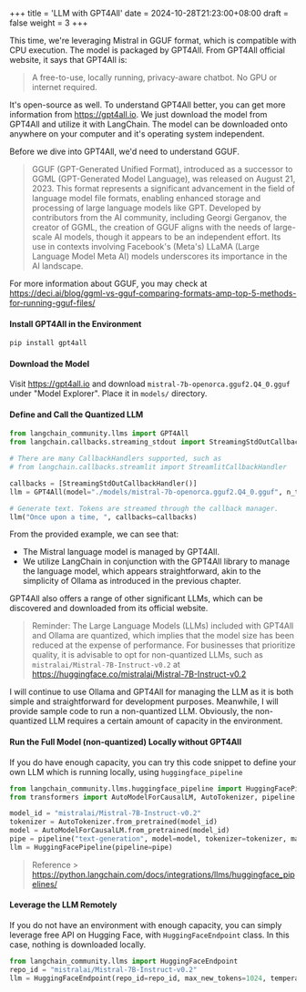 +++
title = 'LLM with GPT4All'
date = 2024-10-28T21:23:00+08:00
draft = false
weight = 3
+++

This time, we're leveraging Mistral in GGUF format, which is compatible with CPU execution. The model is packaged by GPT4All. From GPT4All official website, it says that GPT4All is:
> A free-to-use, locally running, privacy-aware chatbot. No GPU or internet required.

It's open-source as well. To understand GPT4All better, you can get more information from https://gpt4all.io. We just download the model from GPT4All and utilize it with LangChain. The model can be downloaded onto anywhere on your computer and it's operating system independent.

Before we dive into GPT4All, we'd need to understand GGUF.

> GGUF (GPT-Generated Unified Format), introduced as a successor to GGML (GPT-Generated Model Language), was released on August 21, 2023. This format represents a significant advancement in the field of language model file formats, enabling enhanced storage and processing of large language models like GPT. Developed by contributors from the AI community, including Georgi Gerganov, the creator of GGML, the creation of GGUF aligns with the needs of large-scale AI models, though it appears to be an independent effort. Its use in contexts involving Facebook's (Meta's) LLaMA (Large Language Model Meta AI) models underscores its importance in the AI landscape.

For more information about GGUF, you may check at https://deci.ai/blog/ggml-vs-gguf-comparing-formats-amp-top-5-methods-for-running-gguf-files/


#### Install GPT4All in the Environment
```sh
pip install gpt4all
```

<!-- #### Download the model
```sh
mkdir models    # anywhere on your computer
wget https://gpt4all.io/models/gguf/mistral-7b-openorca.Q4_0.gguf -O models/mistral-7b-openorca.Q4_0.gguf
``` -->

<!-- #### Define the LLM with LangChain

```py
from langchain_community.llms import GPT4All
llm = GPT4All(
    model="./models/mistral-7b-openorca.Q4_0.gguf",
    device='gpu',
    n_threads=8)
```

You can also customize the generation parameters, such as `n_predict`, `temp`, `top_p`, `top_k`, and others. -->

#### Download the Model

Visit https://gpt4all.io and download `mistral-7b-openorca.gguf2.Q4_0.gguf` under "Model Explorer". Place it in `models/` directory.

#### Define and Call the Quantized LLM

```python
from langchain_community.llms import GPT4All
from langchain.callbacks.streaming_stdout import StreamingStdOutCallbackHandler

# There are many CallbackHandlers supported, such as
# from langchain.callbacks.streamlit import StreamlitCallbackHandler

callbacks = [StreamingStdOutCallbackHandler()]
llm = GPT4All(model="./models/mistral-7b-openorca.gguf2.Q4_0.gguf", n_threads=8)

# Generate text. Tokens are streamed through the callback manager.
llm("Once upon a time, ", callbacks=callbacks)
```

<!-- ```py
from langchain.callbacks.streaming_stdout import StreamingStdOutCallbackHandler
callbacks = [StreamingStdOutCallbackHandler()]
``` -->

From the provided example, we can see that:

- The Mistral language model is managed by GPT4All.
- We utilize LangChain in conjunction with the GPT4All library to manage the language model, which appears straightforward, akin to the simplicity of Ollama as introduced in the previous chapter.

GPT4All also offers a range of other significant LLMs, which can be discovered and downloaded from its official website.

> Reminder: The Large Language Models (LLMs) included with GPT4All and Ollama are quantized, which implies that the model size has been reduced at the expense of performance. For businesses that prioritize quality, it is advisable to opt for non-quantized LLMs, such as `mistralai/Mistral-7B-Instruct-v0.2` at https://huggingface.co/mistralai/Mistral-7B-Instruct-v0.2

I will continue to use Ollama and GPT4All for managing the LLM as it is both simple and straightforward for development purposes. Meanwhile, I will provide sample code to run a non-quantized LLM. Obviously, the non-quantized LLM requires a certain amount of capacity in the environment.

#### Run the Full Model (non-quantized) Locally without GPT4All

If you do have enough capacity, you can try this code snippet to define your own LLM which is running locally, using `huggingface_pipeline`

```py
from langchain_community.llms.huggingface_pipeline import HuggingFacePipeline
from transformers import AutoModelForCausalLM, AutoTokenizer, pipeline

model_id = "mistralai/Mistral-7B-Instruct-v0.2"
tokenizer = AutoTokenizer.from_pretrained(model_id)
model = AutoModelForCausalLM.from_pretrained(model_id)
pipe = pipeline("text-generation", model=model, tokenizer=tokenizer, max_new_tokens=10)
llm = HuggingFacePipeline(pipeline=pipe)
```

> Reference > https://python.langchain.com/docs/integrations/llms/huggingface_pipelines/

#### Leverage the LLM Remotely

If you do not have an environment with enough capacity, you can simply leverage free API on Hugging Face, with `HuggingFaceEndpoint` class. In this case, nothing is downloaded locally.

```python
from langchain_community.llms import HuggingFaceEndpoint
repo_id = "mistralai/Mistral-7B-Instruct-v0.2"
llm = HuggingFaceEndpoint(repo_id=repo_id, max_new_tokens=1024, temperature=0.5)
```
